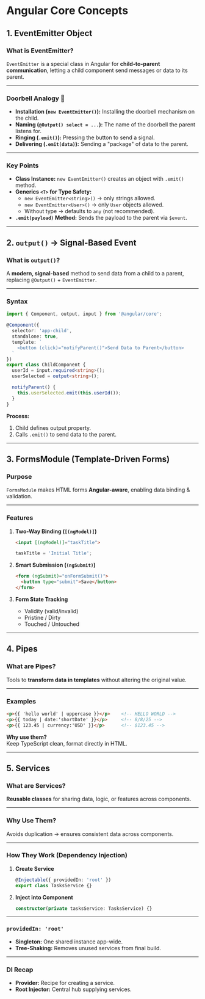 # Angular Core Concepts

## 1. EventEmitter Object

### What is EventEmitter?
`EventEmitter` is a special class in Angular for **child-to-parent communication**, letting a child component send messages or data to its parent.

---

### Doorbell Analogy 🔔
- **Installation (`new EventEmitter()`):** Installing the doorbell mechanism on the child.
- **Naming (`@Output() select = ...`):** The name of the doorbell the parent listens for.
- **Ringing (`.emit()`):** Pressing the button to send a signal.
- **Delivering (`.emit(data)`):** Sending a "package" of data to the parent.

---

### Key Points
- **Class Instance:** `new EventEmitter()` creates an object with `.emit()` method.
- **Generics `<T>` for Type Safety:**
  - `new EventEmitter<string>()` → only strings allowed.
  - `new EventEmitter<User>()` → only `User` objects allowed.
  - Without type → defaults to `any` (not recommended).
- **`.emit(payload)` Method:** Sends the payload to the parent via `$event`.

---

## 2. `output()` → Signal-Based Event

### What is `output()`?
A **modern, signal-based** method to send data from a child to a parent, replacing `@Output()` + `EventEmitter`.

---

### Syntax
```typescript
import { Component, output, input } from '@angular/core';

@Component({
  selector: 'app-child',
  standalone: true,
  template: `
    <button (click)="notifyParent()">Send Data to Parent</button>
  `
})
export class ChildComponent {
  userId = input.required<string>();  
  userSelected = output<string>();    

  notifyParent() {
    this.userSelected.emit(this.userId()); 
  }
}
```

**Process:**
1. Child defines output property.
2. Calls `.emit()` to send data to the parent.

---

## 3. FormsModule (Template-Driven Forms)

### Purpose
`FormsModule` makes HTML forms **Angular-aware**, enabling data binding & validation.

---

### Features
1. **Two-Way Binding (`[(ngModel)]`)**
   ```html
   <input [(ngModel)]="taskTitle">
   ```
   ```typescript
   taskTitle = 'Initial Title';
   ```

2. **Smart Submission (`(ngSubmit)`)**
   ```html
   <form (ngSubmit)="onFormSubmit()">
     <button type="submit">Save</button>
   </form>
   ```

3. **Form State Tracking**
   - Validity (valid/invalid)
   - Pristine / Dirty
   - Touched / Untouched

---

## 4. Pipes

### What are Pipes?
Tools to **transform data in templates** without altering the original value.

---

### Examples
```html
<p>{{ 'hello world' | uppercase }}</p>    <!-- HELLO WORLD -->
<p>{{ today | date:'shortDate' }}</p>     <!-- 8/8/25 -->
<p>{{ 123.45 | currency:'USD' }}</p>      <!-- $123.45 -->
```

**Why use them?**  
Keep TypeScript clean, format directly in HTML.

---

## 5. Services

### What are Services?
**Reusable classes** for sharing data, logic, or features across components.

---

### Why Use Them?
Avoids duplication → ensures consistent data across components.

---

### How They Work (Dependency Injection)
1. **Create Service**
   ```typescript
   @Injectable({ providedIn: 'root' })
   export class TasksService {}
   ```
2. **Inject into Component**
   ```typescript
   constructor(private tasksService: TasksService) {}
   ```

---

### `providedIn: 'root'`
- **Singleton:** One shared instance app-wide.
- **Tree-Shaking:** Removes unused services from final build.

---

### DI Recap
- **Provider:** Recipe for creating a service.
- **Root Injector:** Central hub supplying services.
